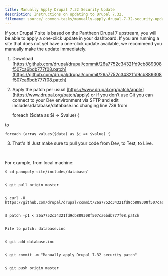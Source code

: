 ```yaml
---
title: Manually Apply Drupal 7.32 Security Update
description: Instructions on updating to Drupal 7.32.
filename: source/_common-tasks/manually-apply-drupal-7-32-security-update.md
---
```


If your Drupal 7 site is based on the Pantheon Drupal 7 upstream, you will be able to apply a one-click update in your dashboard. If you are running a site that does not yet have a one-click update available, we recommend you manually make the update immediately.

1. Download [https://github.com/drupal/drupal/commit/26a7752c34321fd9cb889308f507ca6bdb777f08.patch](https://github.com/drupal/drupal/commit/26a7752c34321fd9cb889308f507ca6bdb777f08.patch)
2. Apply the patch per usual [https://www.drupal.org/patch/apply](https://www.drupal.org/patch/apply) or if you don’t use Git you can connect to your Dev environment via SFTP and edit includes/database/database.inc changing line 739 from

    foreach ($data as $i => $value) {

to

    foreach (array_values($data) as $i => $value) {

3. That's it! Just make sure to pull your code from Dev, to Test, to Live.
 

For example, from local machine:

    $ cd panopoly-site/includes/database/


    $ git pull origin master


    $ curl -O https://github.com/drupal/drupal/commit/26a7752c34321fd9cb889308f507ca6bdb777f08.patch


    $ patch -p1 < 26a7752c34321fd9cb889308f507ca6bdb777f08.patch


    File to patch: database.inc


    $ git add database.inc


    $ git commit -m "Manually apply Drupal 7.32 security patch"


    $ git push origin master

 
